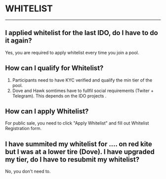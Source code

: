 # WHITELIST

---

<h2> I applied whitelist for the last IDO, do I have to do it again? </h2>

Yes, you are required to apply whitelist every time you join a pool.

<h2> How can I qualify for Whitelist?  </h2>

1. Participants need to have KYC verified and qualify the min tier of the pool. 
2. Dove and Hawk somtimes have to fullfil social requirements (Twiter + Telegram). This depends on the IDO projects .

<h2> How can I apply Whitelist?  </h2>

For public sale, you need to click "Apply Whitelist"  and fill out Whitelist Registration form.

<h2> I have summited my whitelist for .... on red kite but I was at a lower tire (Dove). I have upgraded my tier, do I have to resubmit my whitelist?  </h2>

No, you don't need to.
